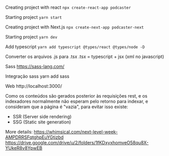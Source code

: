 Creating project with react
`npx create-react-app podcaster`


Starting project
`yarn start`


Creating project with Next.js
`npx create-next-app podcaster-next`

Starting project
`yarn dev`

Add typescript
`yarn add typescript @types/react @types/node -D`

Converter os arquivos .js para .tsx
.tsx = typescript + jsx (xml no javascript)

Sass
https://sass-lang.com/

Integração sass
yarn add sass

Web
http://localhost:3000/



Como os conteúdos são gerados posterior às requisições rest, e os indexadores normalmente não esperam pelo retorno para indexar, e consideram que a página é "vazia", para evitar isso existe:

- SSR (Server side rendering)
- SSG (Static site generation)

More details:
https://whimsical.com/next-level-week-AMPDRRSFqtghpEuYGtjzbd
https://drive.google.com/drive/u/2/folders/1fKDxyxhomveO58qu8X-YUkeR8v8YpwEB

